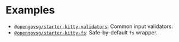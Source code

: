 # Examples

- [`@opengovsg/starter-kitty-validators`](./validators.md): Common input validators.
- [`@opengovsg/starter-kitty-fs`](./safe-fs.md): Safe-by-default `fs` wrapper.
